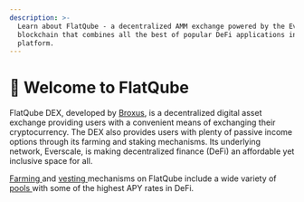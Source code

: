 ```yaml
---
description: >-
  Learn about FlatQube - a decentralized AMM exchange powered by the Everscale
  blockchain that combines all the best of popular DeFi applications in one
  platform.
---
```


# 👋 Welcome to FlatQube

FlatQube DEX, developed by [Broxus](https://broxus.com), is a decentralized digital asset exchange providing users with a convenient means of exchanging their cryptocurrency. The DEX also provides users with plenty of passive income options through its farming and staking mechanisms. Its underlying network, Everscale, is making decentralized finance (DeFi) an affordable yet inclusive space for all.

[Farming ](use/farming/)and [vesting ](use/farming/concepts/vesting.md)mechanisms on FlatQube include a wide variety of [pools ](use/pools/)with some of the highest APY rates in DeFi.
